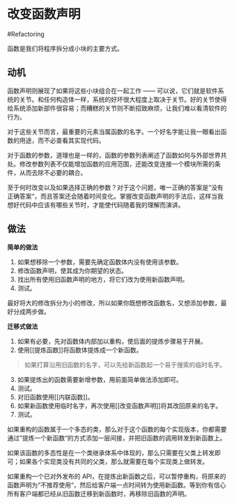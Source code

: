 # 改变函数声明
#Refactoring 

函数是我们将程序拆分成小块的主要方式。

## 动机

函数声明则展现了如果将这些小块组合在一起工作 —— 可以说，它们就是软件系统的关节。和任何构造体一样，系统的好坏很大程度上取决于关节。好的关节使得给系统添加新部件很容易；而糟糕的关节则不断招致麻烦，让我们难以看清软件的行为。

对于这些关节而言，最重要的元素当属函数的名字。一个好名字能让我一眼看出函数的用途，而不必查看其实现代码。

对于函数的参数，道理也是一样的，函数的参数列表阐述了函数如何与外部世界共处。修改参数列表不仅能增加函数的应用范围，还能改变连接一个模块所需的条件，从而去除不必要的耦合。

至于何时改变以及如果选择正确的参数？对于这个问题，唯一正确的答案是”没有正确答案“，而且答案还会随着时间变化。掌握改变函数声明的手法后，这样当我想好代码中应该有哪些关节时，才能使代码随着我的理解而演讲。

## 做法

**简单的做法**

1. 如果想移除一个参数，需要先确定函数体内没有使用该参数。
2. 修改函数声明，使其成为你期望的状态。
3. 找出所有使用旧函数声明的地方，将它们改为使用新函数声明。
4. 测试。

最好将大的修改拆分为小的修改，所以如果你既想修改函数名，又想添加参数，最好分成两步做。

**迁移式做法**

1. 如果有必要，先对函数体内部加以重构，使后面的提炼步骤易于开展。
2. 使用[[提炼函数]]将函数体提炼成一个新函数。

> 如果打算沿用旧函数的名字，可以先给新函数起一个易于搜索的临时名字。

3. 如果提炼出的函数需要新增参数，用前面简单做法添加即可。
4. 测试。
5. 对旧函数使用[[内联函数]]。
6. 如果新函数使用临时名字，再次使用[[改变函数声明]]将其改回原来的名字。
7. 测试。

如果重构的函数属于一个多态的类，那么对于这个函数的每个实现版本，你都需要通过”提炼一个新函数“的方式添加一层间接，并把旧函数的调用转发到新函数上。

如果该函数的多态性是在一个类继承体系中体现的，那么只需要在父类上转发即可；如果各个实现类没有共同的父类，那么就需要在每个实现类上做转发。

如果重构一个已对外发布的 API，在提炼出新函数之后，可以暂停重构，将原来的函数声明为”不推荐使用“，然后给客户端一点时间转为使用新函数。等到你有信心所有客户端都已经从旧函数迁移到新函数时，再移除旧函数的声明。